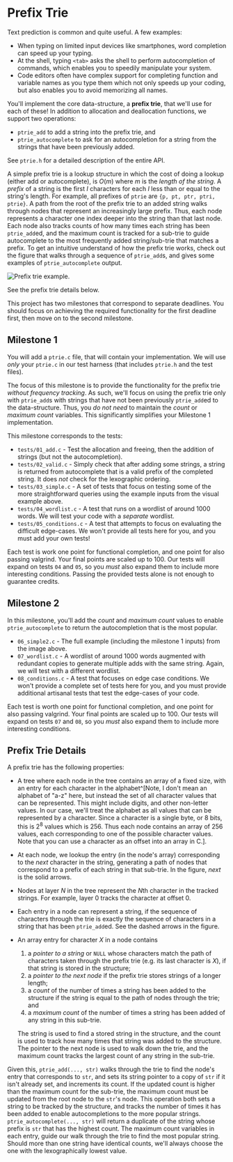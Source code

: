 # Prefix Trie

Text prediction is common and quite useful.
A few examples:

- When typing on limited input devices like smartphones, word completion can speed up your typing.
- At the shell, typing `<tab>` asks the shell to perform autocompletion of commands, which enables you to speedily manipulate your system.
- Code editors often have complex support for completing function and variable names as you type them which not only speeds up your coding, but also enables you to avoid memorizing all names.

You'll implement the core data-structure, a **prefix trie**, that we'll use for each of these!
In addition to allocation and deallocation functions, we support two operations:

- `ptrie_add` to add a string into the prefix trie, and
- `ptrie_autocomplete` to ask for an autocompletion for a string from the strings that have been previously added.

See `ptrie.h` for a detailed description of the entire API.

A simple prefix trie is a lookup structure in which the cost of doing a lookup (either add or autocomplete), is $O(m)$ where $m$ is the *length of the string*.
A *prefix* of a string is the first $I$ characters for each $I$ less than or equal to the string's length.
For example, all prefixes of `ptrie` are `{p, pt, ptr, ptri, ptrie}`.
A path from the root of the prefix trie to an added string walks through nodes that represent an increasingly large prefix.
Thus, each node represents a character one index deeper into the string than that last node.
Each node also tracks counts of how many times each string has been `ptrie_add`ed, and the maximum count is tracked for a sub-trie to guide autocomplete to the most frequently added string/sub-trie that matches a prefix.
To get an intuitive understand of how the prefix trie works, check out the figure that walks through a sequence of `ptrie_add`s, and gives some examples of `ptrie_autocomplete` output.

![Prefix trie example.](./ptrie.png)

See the prefix trie details below.

This project has two milestones that correspond to separate deadlines.
You should focus on achieving the required functionality for the first deadline first, then move on to the second milestone.

## Milestone 1

You will add a `ptrie.c` file, that will contain your implementation.
We will use *only* your `ptrie.c` in our test harness (that includes `ptrie.h` and the test files).

The focus of this milestone is to provide the functionality for the prefix trie *without frequency tracking*.
As such, we'll focus on using the prefix trie only with `ptrie_add`s with strings that have not been previously `ptrie_add`ed to the data-structure.
Thus, you *do not need* to maintain the *count* or *maximum count* variables.
This significantly simplifies your Milestone 1 implementation.

This milestone corresponds to the tests:

- `tests/01_add.c` - Test the allocation and freeing, then the addition of strings (but not the autocompletion).
- `tests/02_valid.c` - Simply check that after adding some strings, a string is returned from autocomplete that is a valid prefix of the completed string.
    It does *not* check for the lexographic ordering.
- `tests/03_simple.c` - A set of tests that focus on testing some of the more straightforward queries using the example inputs from the visual example above.
- `tests/04_wordlist.c` - A test that runs on a wordlist of around 1000 words.
    We will test your code with a *separate* wordlist.
- `tests/05_conditions.c` - A test that attempts to focus on evaluating the difficult edge-cases.
    We won't provide all tests here for you, and you must add your own tests!

Each test is work one point for functional completion, and one point for also passing valgrind.
Your final points are scaled up to 100.
Our tests will expand on tests `04` and `05`, so you *must* also expand them to include more interesting conditions.
Passing the provided tests alone is not enough to guarantee credits.

## Milestone 2

In this milestone, you'll add the *count* and *maximum count* values to enable `ptrie_autocomplete` to return the autocompletion that is the most popular.

- `06_simple2.c` - The full example (including the milestone 1 inputs) from the image above.
- `07_wordlist.c` - A wordlist of around 1000 words augmented with redundant copies to generate multiple adds with the same string.
    Again, we will test with a different wordlist.
- `08_conditions.c` - A test that focuses on edge case conditions.
    We won't provide a complete set of tests here for you, and you must provide additional artisanal tests that test the edge-cases of your code.

Each test is worth one point for functional completion, and one point for also passing valgrind.
Your final points are scaled up to 100.
Our tests will expand on tests `07` and `08`, so you *must* also expand them to include more interesting conditions.

## Prefix Trie Details

A prefix trie has the following properties:

- A tree where each node in the tree contains an array of a fixed size, with an entry for each character in the alphabet^[Note, I don't mean an alphabet of "a-z" here, but instead the set of all character values that can be represented. This might include digits, and other non-letter values. In our case, we'll treat the alphabet as all values that can be represented by a character. Since a character is a single byte, or 8 bits, this is $2^8$ values which is $256$. Thus each node contains an array of 256 values, each corresponding to one of the possible character values. Note that you can use a character as an offset into an array in C.].
- At each node, we lookup the entry (in the node's array) corresponding to the *next* character in the string, generating a path of nodes that correspond to a prefix of each string in that sub-trie.
    In the figure, *next* is the solid arrows.
- Nodes at layer $N$ in the tree represent the $N$th character in the tracked strings.
    For example, layer $0$ tracks the character at offset $0$.
- Each entry in a node can represent a string, if the sequence of characters through the trie is exactly the sequence of characters in a string that has been `ptrie_add`ed.
    See the dashed arrows in the figure.
- An array entry for character $X$ in a node contains

    1. a *pointer to a string* or `NULL` whose characters match the path of characters taken through the prefix trie (e.g. its last character is $X$), if that string is stored in the structure;
    2. a *pointer to the next node* if the prefix trie stores strings of a longer length;
	3. a *count* of the number of times a string has been added to the structure if the string is equal to the path of nodes through the trie; and
    4. a *maximum count* of the number of times a string has been added of any string in this sub-trie.

	The string is used to find a stored string in the structure, and the count is used to track how many times that string was added to the structure.
	The pointer to the next node is used to walk down the trie, and the maximum count tracks the largest count of any string in the sub-trie.

Given this, `ptrie_add(..., str)` walks through the trie to find the node's entry that corresponds to `str`, and sets its string pointer to a copy of `str` if it isn't already set, and increments its count.
If the updated count is higher than the maximum count for the sub-trie, the maximum count must be updated from the root node to the `str`'s node.
This operation both sets a string to be tracked by the structure, and tracks the number of times it has been added to enable autocompletions to the more popular strings.
`ptrie_autocomplete(..., str)` will return a duplicate of the string whose prefix is `str` that has the highest count.
The maximum count variables in each entry, guide our walk through the trie to find the most popular string.
Should more than one string have identical counts, we'll always choose the one with the lexographically lowest value.
